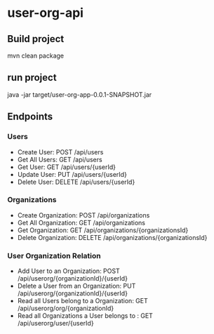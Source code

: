# user-org-api

## Build project

mvn clean package

## run project

java -jar target/user-org-app-0.0.1-SNAPSHOT.jar

## Endpoints

### Users

- Create User:  POST /api/users
- Get All Users: GET /api/users
- Get User: GET /api/users/{userId}
- Update User: PUT /api/users/{userId}
- Delete User: DELETE /api/users/{userId}

### Organizations

- Create Organization:  POST /api/organizations
- Get All Organization: GET /api/organizations
- Get Organization: GET /api/organizations/{organizationsId}
- Delete Organization: DELETE /api/organizations/{organizationsId}

### User Organization Relation

- Add User to an Organization: POST /api/userorg/{organizationId}/{userId}
- Delete a User from an Organization: PUT /api/userorg/{organizationId}/{userId}
- Read all Users belong to a Organization: GET /api/userorg/org/{organizationId}
- Read all Organizations a User belongs to : GET /api/userorg/user/{userId}